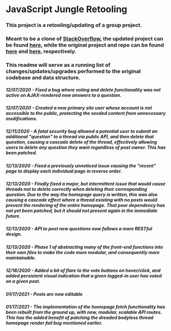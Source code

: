 # JavaScript Jungle Retooling

### This project is a retooling/updating of a group project.
### Meant to be a clone of [StackOverflow](https://www.stackoverflow.com), the updated project can be found [here](https://jsjredux.herokuapp.com), while the original project and repo can be found [here](https://javascriptjungle.herokuapp.com) and [here](https://github.com/Giiaga/JavaScriptJungle), respectively.

### This readme will serve as a running list of changes/updates/upgrades performed to the original codebase and data structure.

##### 12/07/2020 - Fixed a bug where voting and delete functionality was not active on AJAX-rendered new answers to a question.
##### 12/07/2020 - Created a new primary site user whose account is not accessible to the public, protecting the seeded content from unnecessary modifications.
##### 12/11/2020 - A fatal security bug allowed a potential user to submit an additional "question" to a thread via public API, and then delete that question, causing a cascade delete of the thread, effectively allowing users to delete any question they want regardless of post owner. This has been patched.
##### 12/13/2020 - Fixed a previously unnoticed issue causing the "recent" page to display each individual page in reverse order.
##### 12/13/2020 - Finally fixed a major, but intermittent issue that would cause threads not to delete correctly when deleting their corresponding question. Due to the way the homepage query is written, this was also causing a cascade effect where a thread existing with no posts would prevent the rendering of the entire homepage. That poor dependency has not yet been patched, but it should not present again in the immediate future.
##### 12/13/2020 - API to post new questions now follows a more RESTful design.
##### 12/13/2020 - Phase 1 of abstracting many of the front-end functions into their own files to make the code more modular, and consequently more maintainable.
##### 12/18/2020 - Added a bit of flare to the vote buttons on hover/click, and added persistent visual indication that a given logged-in user has voted on a given post.
##### 01/17/2021 - Posts are now editable
##### 01/17/2021 - The implementation of the homepage fetch functionality has been rebuilt from the ground up, with new, modular, scalable API routes. This has the added benefit of patching the dreaded bodyless thread homepage render fail bug mentioned earlier.
